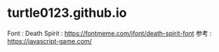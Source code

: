 # turtle0123.github.io
Font :
Death Spirit : https://fontmeme.com/jfont/death-spirit-font
参考 :
https://javascript-game.com/
